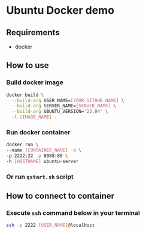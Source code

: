 # Ubuntu Docker demo

## Requirements

- docker

## How to use

### Build docker image

```bash
docker build \
  --build-arg USER_NAME=[YOUR_GITHUB_NAME] \
  --build-arg SERVER_NAME=[SERVER_NAME] \
  --build-arg UBUNTU_VERSION="22.04" \
  -t [IMAGE_NAME] .
  ```

### Run docker container

  ```bash
docker run \
  --name [CONTAINER_NAME] -d \
  -p 2222:22 -p 8088:80 \
  -h [HOSTNAME] ubuntu-server
  ```

### Or run `qstart.sh` script

## How to connect to container

### Execute `ssh` command below in your terminal

```bash
ssh -p 2222 [USER_NAME]@localhost
```
